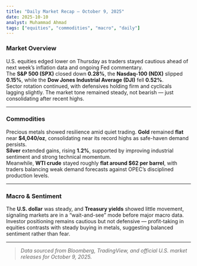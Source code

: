 ```yaml
---
title: "Daily Market Recap — October 9, 2025"
date: 2025-10-10
analyst: Muhammad Ahmad
tags: ["equities", "commodities", "macro", "daily"]
---
```


### **Market Overview**

U.S. equities edged lower on Thursday as traders stayed cautious ahead of next week’s inflation data and ongoing Fed commentary.  
The **S&P 500 (SPX)** closed down **0.28%**, the **Nasdaq-100 (NDX)** slipped **0.15%**, while the **Dow Jones Industrial Average (DJI)** fell **0.52%**.  
Sector rotation continued, with defensives holding firm and cyclicals lagging slightly. The market tone remained steady, not bearish — just consolidating after recent highs.

---

### **Commodities**

Precious metals showed resilience amid quiet trading. **Gold** remained **flat** near **$4,040/oz**, consolidating near its record highs as safe-haven demand persists.  
**Silver** extended gains, rising **1.2%**, supported by improving industrial sentiment and strong technical momentum.  
Meanwhile, **WTI crude** stayed roughly **flat around $62 per barrel**, with traders balancing weak demand forecasts against OPEC’s disciplined production levels.

---

### **Macro & Sentiment**

The **U.S. dollar** was steady, and **Treasury yields** showed little movement, signaling markets are in a “wait-and-see” mode before major macro data.  
Investor positioning remains cautious but not defensive — profit-taking in equities contrasts with steady buying in metals, suggesting balanced sentiment rather than fear.  

---

> *Data sourced from Bloomberg, TradingView, and official U.S. market releases for October 9, 2025.*
